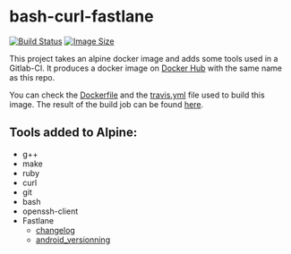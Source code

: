 # bash-curl-fastlane

[![Build Status](https://travis-ci.org/Eradash/alpine-bash-curl-fastlane.svg?branch=master)](https://travis-ci.org/Eradash/alpine-bash-curl-fastlane)
[![Image Size](https://images.microbadger.com/badges/image/eradash/alpine-bash-curl-fastlane.svg)](https://microbadger.com/images/eradash/alpine-bash-curl-fastlane)

This project takes an alpine docker image and adds some tools used in a Gitlab-CI. It produces a docker image on [Docker Hub] with the same name as this repo.

You can check the [Dockerfile] and the [travis.yml] file used to build this image. The result of the build job can be found [here](https://travis-ci.org/Eradash/alpine-bash-curl-fastlane).

## Tools added to Alpine:

* g++
* make
* ruby
* curl
* git
* bash
* openssh-client
* Fastlane
	*  [changelog](https://github.com/Eradash/fastlane-plugin-changelog)
	*  [android_versionning](https://github.com/Eradash/fastlane-plugin-android_versioning)

[Docker Hub]: https://hub.docker.com/r/eradash/android-docker/
[Dockerfile]: https://github.com/Eradash/alpine-bash-curl-fastlane/blob/master/Dockerfile
[travis.yml]: https://github.com/Eradash/alpine-bash-curl-fastlane/blob/master/.travis.yml
